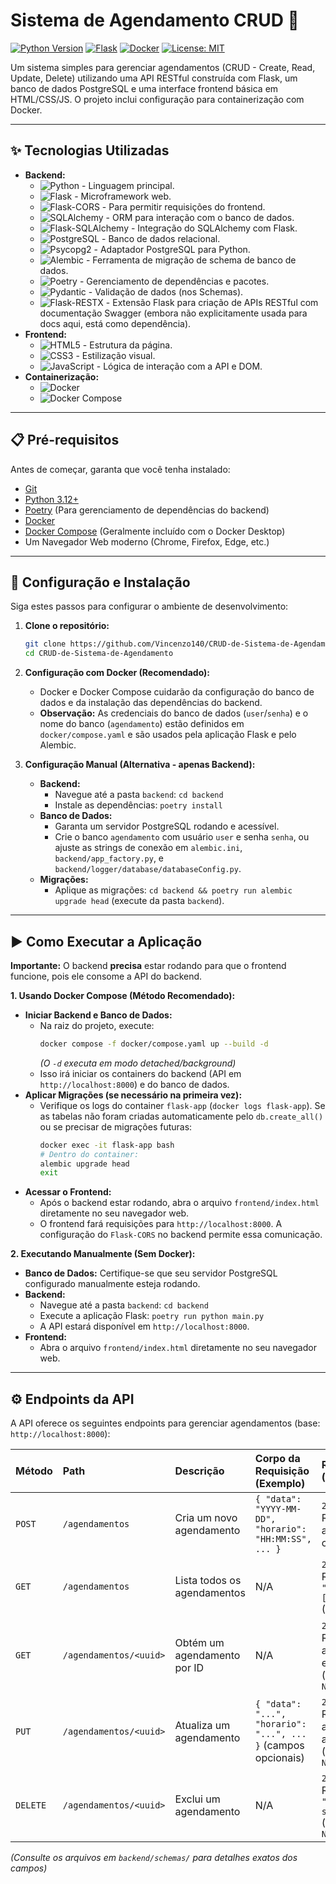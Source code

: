 # Sistema de Agendamento CRUD 📅

[![Python Version](https://img.shields.io/badge/Python-3.12+-blue.svg?style=for-the-badge&logo=python)](https://www.python.org/)
[![Flask](https://img.shields.io/badge/Flask-3.1.0-black.svg?style=for-the-badge&logo=flask)](https://flask.palletsprojects.com/)
[![Docker](https://img.shields.io/badge/Docker-Compose-blue.svg?style=for-the-badge&logo=docker)](https://www.docker.com/)
[![License: MIT](https://img.shields.io/badge/License-MIT-yellow.svg?style=for-the-badge)](https://opensource.org/licenses/MIT)

Um sistema simples para gerenciar agendamentos (CRUD - Create, Read, Update, Delete) utilizando uma API RESTful construída com Flask, um banco de dados PostgreSQL e uma interface frontend básica em HTML/CSS/JS. O projeto inclui configuração para containerização com Docker.

---

## ✨ Tecnologias Utilizadas

*   **Backend:**
    *   ![Python](https://img.shields.io/badge/Python-3.12+-3776AB?style=flat-square&logo=python&logoColor=white) - Linguagem principal.
    *   ![Flask](https://img.shields.io/badge/Flask-3.1.0-000000?style=flat-square&logo=flask&logoColor=white) - Microframework web.
    *   ![Flask-CORS](https://img.shields.io/badge/Flask--CORS-Cross--Origin-lightgrey?style=flat-square) - Para permitir requisições do frontend.
    *   ![SQLAlchemy](https://img.shields.io/badge/SQLAlchemy-ORM-D71F00?style=flat-square&logo=sqlalchemy&logoColor=white) - ORM para interação com o banco de dados.
    *   ![Flask-SQLAlchemy](https://img.shields.io/badge/Flask--SQLAlchemy-Integration-red?style=flat-square) - Integração do SQLAlchemy com Flask.
    *   ![PostgreSQL](https://img.shields.io/badge/PostgreSQL-Database-336791?style=flat-square&logo=postgresql&logoColor=white) - Banco de dados relacional.
    *   ![Psycopg2](https://img.shields.io/badge/Psycopg2-Driver-blue?style=flat-square) - Adaptador PostgreSQL para Python.
    *   ![Alembic](https://img.shields.io/badge/Alembic-Migrations-lightgrey?style=flat-square) - Ferramenta de migração de schema de banco de dados.
    *   ![Poetry](https://img.shields.io/badge/Poetry-Dependency%20Management-60A5FA?style=flat-square&logo=poetry&logoColor=white) - Gerenciamento de dependências e pacotes.
    *   ![Pydantic](https://img.shields.io/badge/Pydantic-Data%20Validation-e92063?style=flat-square) - Validação de dados (nos Schemas).
    *   ![Flask-RESTX](https://img.shields.io/badge/Flask--RESTX-API%20Docs%20%26%20Helpers-4EA8B6?style=flat-square) - Extensão Flask para criação de APIs RESTful com documentação Swagger (embora não explicitamente usada para docs aqui, está como dependência).
*   **Frontend:**
    *   ![HTML5](https://img.shields.io/badge/HTML5-Structure-E34F26?style=flat-square&logo=html5&logoColor=white) - Estrutura da página.
    *   ![CSS3](https://img.shields.io/badge/CSS3-Styling-1572B6?style=flat-square&logo=css3&logoColor=white) - Estilização visual.
    *   ![JavaScript](https://img.shields.io/badge/JavaScript-Logic%20(Vanilla)-F7DF1E?style=flat-square&logo=javascript&logoColor=black) - Lógica de interação com a API e DOM.
*   **Containerização:**
    *   ![Docker](https://img.shields.io/badge/Docker-Containerization-2496ED?style=flat-square&logo=docker&logoColor=white)
    *   ![Docker Compose](https://img.shields.io/badge/Docker%20Compose-Orchestration-2496ED?style=flat-square&logo=docker&logoColor=white)

---

## 📋 Pré-requisitos

Antes de começar, garanta que você tenha instalado:

*   [Git](https://git-scm.com/)
*   [Python 3.12+](https://www.python.org/)
*   [Poetry](https://python-poetry.org/docs/#installation) (Para gerenciamento de dependências do backend)
*   [Docker](https://docs.docker.com/get-docker/)
*   [Docker Compose](https://docs.docker.com/compose/install/) (Geralmente incluído com o Docker Desktop)
*   Um Navegador Web moderno (Chrome, Firefox, Edge, etc.)

---

## 🚀 Configuração e Instalação

Siga estes passos para configurar o ambiente de desenvolvimento:

1.  **Clone o repositório:**
    ```bash
    git clone https://github.com/Vincenzo140/CRUD-de-Sistema-de-Agendamento.git
    cd CRUD-de-Sistema-de-Agendamento
    ```

2.  **Configuração com Docker (Recomendado):**
    *   Docker e Docker Compose cuidarão da configuração do banco de dados e da instalação das dependências do backend.
    *   **Observação:** As credenciais do banco de dados (`user`/`senha`) e o nome do banco (`agendamento`) estão definidos em `docker/compose.yaml` e são usados pela aplicação Flask e pelo Alembic.

3.  **Configuração Manual (Alternativa - apenas Backend):**
    *   **Backend:**
        *   Navegue até a pasta `backend`: `cd backend`
        *   Instale as dependências: `poetry install`
    *   **Banco de Dados:**
        *   Garanta um servidor PostgreSQL rodando e acessível.
        *   Crie o banco `agendamento` com usuário `user` e senha `senha`, ou ajuste as strings de conexão em `alembic.ini`, `backend/app_factory.py`, e `backend/logger/database/databaseConfig.py`.
    *   **Migrações:**
        *   Aplique as migrações: `cd backend && poetry run alembic upgrade head` (execute da pasta `backend`).

---

## ▶️ Como Executar a Aplicação

**Importante:** O backend **precisa** estar rodando para que o frontend funcione, pois ele consome a API do backend.

**1. Usando Docker Compose (Método Recomendado):**

*   **Iniciar Backend e Banco de Dados:**
    *   Na raiz do projeto, execute:
        ```bash
        docker compose -f docker/compose.yaml up --build -d
        ```
        *(O `-d` executa em modo detached/background)*
    *   Isso irá iniciar os containers do backend (API em `http://localhost:8000`) e do banco de dados.
*   **Aplicar Migrações (se necessário na primeira vez):**
    *   Verifique os logs do container `flask-app` (`docker logs flask-app`). Se as tabelas não foram criadas automaticamente pelo `db.create_all()` ou se precisar de migrações futuras:
        ```bash
        docker exec -it flask-app bash
        # Dentro do container:
        alembic upgrade head
        exit
        ```
*   **Acessar o Frontend:**
    *   Após o backend estar rodando, abra o arquivo `frontend/index.html` diretamente no seu navegador web.
    *   O frontend fará requisições para `http://localhost:8000`. A configuração do `Flask-CORS` no backend permite essa comunicação.

**2. Executando Manualmente (Sem Docker):**

*   **Banco de Dados:** Certifique-se que seu servidor PostgreSQL configurado manualmente esteja rodando.
*   **Backend:**
    *   Navegue até a pasta `backend`: `cd backend`
    *   Execute a aplicação Flask: `poetry run python main.py`
    *   A API estará disponível em `http://localhost:8000`.
*   **Frontend:**
    *   Abra o arquivo `frontend/index.html` diretamente no seu navegador web.

---

## ⚙️ Endpoints da API

A API oferece os seguintes endpoints para gerenciar agendamentos (base: `http://localhost:8000`):

| Método   | Path                        | Descrição                   | Corpo da Requisição (Exemplo)                                | Resposta (Sucesso)                                                                                                  |
| :------- | :-------------------------- | :-------------------------- | :----------------------------------------------------------- | :------------------------------------------------------------------------------------------------------------------ |
| `POST`   | `/agendamentos`             | Cria um novo agendamento    | `{ "data": "YYYY-MM-DD", "horario": "HH:MM:SS", ... }`        | `201 Created` - Retorna o agendamento criado (JSON)                                                                 |
| `GET`    | `/agendamentos`             | Lista todos os agendamentos | N/A                                                          | `200 OK` - Retorna `{ "agendamento": [...] }` (JSON)                                                                |
| `GET`    | `/agendamentos/<uuid>`      | Obtém um agendamento por ID | N/A                                                          | `200 OK` - Retorna o agendamento específico (JSON) / `404 Not Found`                                                |
| `PUT`    | `/agendamentos/<uuid>`      | Atualiza um agendamento     | `{ "data": "...", "horario": "...", ... }` (campos opcionais) | `200 OK` - Retorna o agendamento atualizado (JSON) / `404 Not Found`                                                |
| `DELETE` | `/agendamentos/<uuid>`      | Exclui um agendamento       | N/A                                                          | `200 OK` - Retorna `{ "id": "uuid-string" }` (JSON) / `404 Not Found`                                               |

*(Consulte os arquivos em `backend/schemas/` para detalhes exatos dos campos)*

